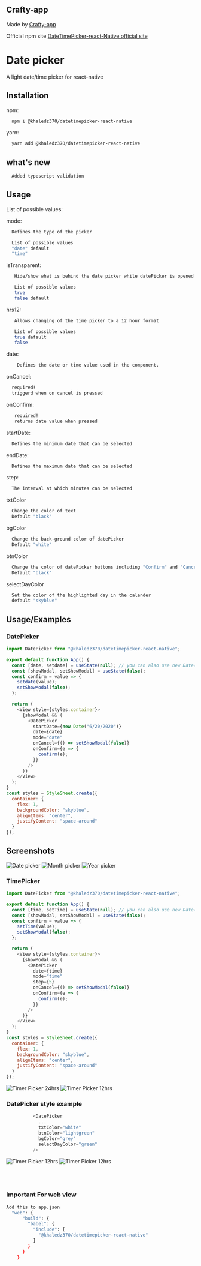 ## Crafty-app

Made by <a target="_blank" href="https://crafty-app.com"> Crafty-app</a>

Official npm site <a target="_blank" href="https://crafty-app.com/npm/datetimepicker-react-native">DateTimePicker-react-Native official site</a>

# Date picker

A light date/time picker for react-native

## Installation

npm:

```bash
  npm i @khaledz370/datetimepicker-react-native
```

yarn:

```bash
  yarn add @khaledz370/datetimepicker-react-native
```

## what's new

```bash
  Added typescript validation
```

## Usage

List of possible values:

mode:

```bash
  Defines the type of the picker

  List of possible values
  "date" default
  "time"
```

isTransparent:

```bash
   Hide/show what is behind the date picker while datePicker is opened

   List of possible values
   true
   false default
```

hrs12:

```bash
   Allows changing of the time picker to a 12 hour format

   List of possible values
   true default
   false
```

date:

```bash
    Defines the date or time value used in the component.
```

onCancel:

```bash
  required!
  triggerd when on cancel is pressed
```

onConfirm:

```bash
   required!
   returns date value when pressed
```

startDate:

```bash
  Defines the minimum date that can be selected
```

endDate:

```bash
  Defines the maximum date that can be selected
```

step:

```bash
  The interval at which minutes can be selected
```

txtColor

```bash
  Change the color of text
  Default "black"
```

bgColor

```bash
  Change the back-ground color of datePicker
  Default "white"
```

btnColor

```bash
  Change the color of datePicker buttons including "Confirm" and "Cancel" buttons
  Default "black"
```

selectDayColor

```bash
  Set the color of the highlighted day in the calender
  default "skyblue"
```

## Usage/Examples

### DatePicker

```javascript
import DatePicker from "@khaledz370/datetimepicker-react-native";

export default function App() {
  const [date, setdate] = useState(null); // you can also use new Date()
  const [showModal, setShowModal] = useState(false);
  const confirm = value => {
    setdate(value);
    setShowModal(false);
  };

  return (
    <View style={styles.container}>
      {showModal && (
        <DatePicker
          startDate={new Date("6/20/2020")}
          date={date}
          mode="date"
          onCancel={() => setShowModal(false)}
          onConfirm={e => {
            confirm(e);
          }}
        />
      )}
    </View>
  );
}
const styles = StyleSheet.create({
  container: {
    flex: 1,
    backgroundColor: "skyblue",
    alignItems: "center",
    justifyContent: "space-around"
  }
});
```

## Screenshots

![Date picker](https://raw.githubusercontent.com/kz370/myImages/main/Datepicker.PNG)
![Month picker](https://raw.githubusercontent.com/kz370/myImages/main/monthPicker.PNG)
![Year picker](https://raw.githubusercontent.com/kz370/myImages/main/yearPicker.PNG)

### TimePicker

```javascript
import DatePicker from "@khaledz370/datetimepicker-react-native";

export default function App() {
  const [time, setTime] = useState(null); // you can also use new Date()
  const [showModal, setShowModal] = useState(false);
  const confirm = value => {
    setTime(value);
    setShowModal(false);
  };

  return (
    <View style={styles.container}>
      {showModal && (
        <DatePicker
          date={time}
          mode="time"
          step={5}
          onCancel={() => setShowModal(false)}
          onConfirm={e => {
            confirm(e);
          }}
        />
      )}
    </View>
  );
}
const styles = StyleSheet.create({
  container: {
    flex: 1,
    backgroundColor: "skyblue",
    alignItems: "center",
    justifyContent: "space-around"
  }
});
```

![Timer Picker 24hrs](https://raw.githubusercontent.com/kz370/myImages/main/TimerPicker24hrs.PNG)
![Timer Picker 12hrs](https://raw.githubusercontent.com/kz370/myImages/main/TimerPicker12hrs.PNG)

### DatePicker style example

```javascript
          <DatePicker
            ...
            txtColor="white"
            btnColor="lightgreen"
            bgColor="grey"
            selectDayColor="green"
          />
```

![Timer Picker 12hrs](https://raw.githubusercontent.com/kz370/myImages/main/customStyleDatePicker.PNG)
![Timer Picker 12hrs](https://raw.githubusercontent.com/kz370/myImages/main/customStyleTimePicker.PNG)

<br><br>

### Important For web view

```bash
Add this to app.json
  "web": {
      "build": {
        "babel": {
          "include": [
            "@khaledz370/datetimepicker-react-native"
          ]
        }
      }
    }
```
